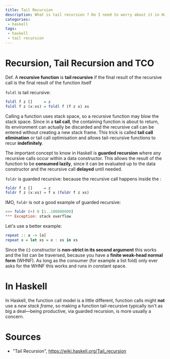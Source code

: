 ```yaml
---
title: Tail Recursion
description: What is tail recursion ? Do I need to worry about it in Haskell ? How can I prevent a stack overflow ?
categories:
 - haskell
tags:
 - haskell
 - tail recursion
---
```


# Recursion, Tail Recursion and TCO

Def. A __recursive function__ is __tail recursive__ if the final result of the recursive call is the final result of the function itself

`foldl` is tail recursive:

```haskell
foldl f z []     = z
foldl f z (x:xs) = foldl f (f z x) xs
```

Calling a function uses stack space, so a recursive function may blow the stack space. Since in a __tail call__, the containing function is about to return, its environment can actually be discarded and the recursive call can be entered without creating a new stack frame. This trick is called __tail call elimination__ or tail call optimisation and allows tail-recursive functions to recur __indefinitely__.

The important concept to know in Haskell is __guarded recursion__ where any recursive calls occur within a data constructor. This allows the result of the function to be __consumed lazily__, since it can be evaluated up to the data constructor and the recursive call __delayed__ until needed.

`foldr` is guarded recursive: because the recursive call happens inside the :

```haskell
foldr f z []     = z
foldr f z (x:xs) = f x (foldr f z xs)
```

IMO, `foldr` is not a good example of guarded recursive:

```haskell
>>> foldr (+) 0 [1..100000000]
*** Exception: stack overflow
```

Let's use a better example:

```haskell
repeat :: a -> [a]
repeat x = let xs = x : xs in xs
```

Since the (:) constructor is __non-strict in its second argument__ this works and the list can be traversed, because you have a __finite weak-head normal form__ (WHNF). As long as the consumer (for example a list fold) only ever asks for the WHNF this works and runs in constant space.

# In Haskell

In Haskell, the function call model is a little different, function calls might __not__ use a _new stack frame_, so making a function tail-recursive typically isn't as big a deal—being productive, via guarded recursion, is more usually a concern.

# Sources

- "Tail Recursion", https://wiki.haskell.org/Tail_recursion
